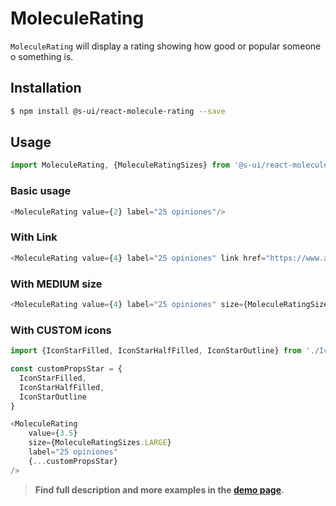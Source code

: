 # MoleculeRating

`MoleculeRating` will display a rating showing how good or popular someone o something is.


## Installation

```sh
$ npm install @s-ui/react-molecule-rating --save
```

## Usage

```js
import MoleculeRating, {MoleculeRatingSizes} from '@s-ui/react-molecule-rating'
```

### Basic usage

```js
<MoleculeRating value={2} label="25 opiniones"/>
```

### With Link

```js
<MoleculeRating value={4} label="25 opiniones" link href="https://www.adevinta.com/"/>        
```

### With MEDIUM size

```js
<MoleculeRating value={4} label="25 opiniones" size={MoleculeRatingSizes.MEDIUM} link href="https://www.adevinta.com/"/>        
```

### With CUSTOM icons

```js
import {IconStarFilled, IconStarHalfFilled, IconStarOutline} from './Icons'

const customPropsStar = {
  IconStarFilled,
  IconStarHalfFilled,
  IconStarOutline
}

<MoleculeRating
    value={3.5}
    size={MoleculeRatingSizes.LARGE}
    label="25 opiniones"
    {...customPropsStar}
/>
```



> **Find full description and more examples in the [demo page](https://sui-components.now.sh/workbench/molecule/rating/demo).**
